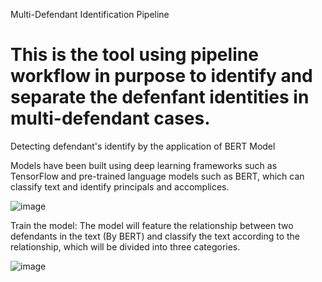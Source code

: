 Multi-Defendant Identification Pipeline
# This is the tool using pipeline workflow in purpose to identify and separate the defenfant identities in multi-defendant cases.

Detecting defendant's identify by the application of BERT Model

Models have been built using deep learning frameworks such as TensorFlow and pre-trained language models such as BERT, which can classify text and identify principals and accomplices.

![image](https://github.com/JacobChak/MDIP/blob/main/IMG/workflow.png)

Train the model: The model will feature the relationship between two defendants in the text (By BERT) and classify the text according to the relationship, which will be divided into three categories.

![image](https://github.com/JacobChak/MDIP/blob/main/IMG/Screenshot%202023-04-15%20at%203.50.28%20PM.png)
